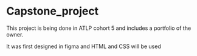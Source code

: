 # Capstone_project
This project is being done in ATLP cohort 5 
and includes a portfolio of the owner.

It was first designed in figma and HTML and CSS will be used
